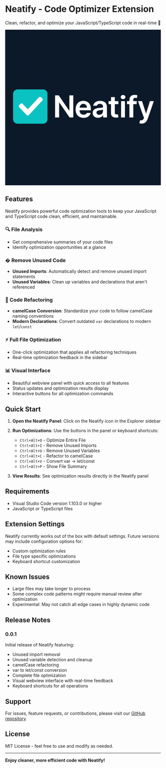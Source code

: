 # Neatify - Code Optimizer Extension

Clean, refactor, and optimize your JavaScript/TypeScript code in real-time 🚀

![Neatify Logo](images/icon.png)

## Features

Neatify provides powerful code optimization tools to keep your JavaScript and TypeScript code clean, efficient, and maintainable.

### 🔍 File Analysis

- Get comprehensive summaries of your code files
- Identify optimization opportunities at a glance

### � Remove Unused Code

- **Unused Imports**: Automatically detect and remove unused import statements
- **Unused Variables**: Clean up variables and declarations that aren't referenced

### 🔄 Code Refactoring

- **camelCase Conversion**: Standardize your code to follow camelCase naming conventions
- **Modern Declarations**: Convert outdated `var` declarations to modern `let`/`const`

### ⚡ Full File Optimization

- One-click optimization that applies all refactoring techniques
- Real-time optimization feedback in the sidebar

### 📊 Visual Interface

- Beautiful webview panel with quick access to all features
- Status updates and optimization results display
- Interactive buttons for all optimization commands

## Quick Start

1. **Open the Neatify Panel**: Click on the Neatify icon in the Explorer sidebar
2. **Run Optimizations**: Use the buttons in the panel or keyboard shortcuts:

   - `Ctrl+Alt+O` - Optimize Entire File
   - `Ctrl+Alt+I` - Remove Unused Imports
   - `Ctrl+Alt+U` - Remove Unused Variables
   - `Ctrl+Alt+C` - Refactor to camelCase
   - `Ctrl+Alt+V` - Convert var → let/const
   - `Ctrl+Alt+P` - Show File Summary

3. **View Results**: See optimization results directly in the Neatify panel

## Requirements

- Visual Studio Code version 1.103.0 or higher
- JavaScript or TypeScript files

## Extension Settings

Neatify currently works out of the box with default settings. Future versions may include configuration options for:

- Custom optimization rules
- File type specific optimizations
- Keyboard shortcut customization

## Known Issues

- Large files may take longer to process
- Some complex code patterns might require manual review after optimization
- Experimental: May not catch all edge cases in highly dynamic code

## Release Notes

### 0.0.1

Initial release of Neatify featuring:

- Unused import removal
- Unused variable detection and cleanup
- camelCase refactoring
- var to let/const conversion
- Complete file optimization
- Visual webview interface with real-time feedback
- Keyboard shortcuts for all operations

## Support

For issues, feature requests, or contributions, please visit our [GitHub repository](https://github.com/your-repo/neatify).

## License

MIT License - feel free to use and modify as needed.

---

**Enjoy cleaner, more efficient code with Neatify!**
